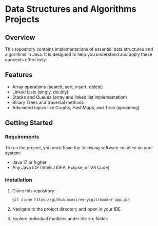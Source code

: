 # Data Structures and Algorithms Projects

## Overview
This repository contains implementations of essential data structures and algorithms in Java. It is designed to help you understand and apply these concepts effectively.

## Features
* Array operations (search, sort, insert, delete)
* Linked Lists (singly, doubly)
* Stacks and Queues (array and linked list implementation)
* Binary Trees and traversal methods
* Advanced topics like Graphs, HashMaps, and Tries (upcoming)

## Getting Started

### Requirements

To run the project, you must have the following software installed on your system:

- Java 17 or higher
- Any Java IDE (IntelliJ IDEA, Eclipse, or VS Code)

### Installation

1. Clone this repository:

   ```bash
   git clone https://github.com/irem-yigit/booker-app.git
   ```
2. Navigate to the project directory and open in your IDE.

3. Explore individual modules under the src folder.
